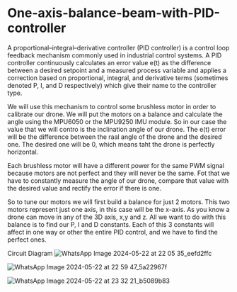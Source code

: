 # One-axis-balance-beam-with-PID-controller

A proportional–integral–derivative controller (PID controller) is a control loop feedback mechanism commonly used in industrial control systems. A PID controller continuously calculates an error value e(t) as the difference between a desired setpoint and a measured process variable and applies a correction based on proportional, integral, and derivative terms (sometimes denoted P, I, and D respectively) which give their name to the controller type.

We will use this mechanism to control some brushless motor in order to calibrate our drone. We will put the motors on a balance and calculate the angle using the MPU6050 or the MPU9250 IMU module. So in our case the value that we will contro is the inclination angle of our drone. The e(t) error will be the difference between the raal angle of the drone and the desired one. The desired one will be 0, which means taht the drone is perfectly horizontal.

Each brushless motor will have a different power for the same PWM signal because motors are not perfect and they will never be the same. Fot that we have to constantly measure the angle of our drone, compare that value with the desired value and rectify the error if there is one.

So to tune our motors we will first build a balance for just 2 motors. This two motors represent just one axis, in this case will be the x-axis. As you know a drone can move in any of the 3D axis, x,y and z. All we want to do with this balance is to find our P, I and D constants. Each of this 3 constants will affect in one way or other the entire PID control, and we have to find the perfect ones.

Circuit Diagram
![WhatsApp Image 2024-05-22 at 22 05 35_eefd2ffc](https://github.com/MahmoudElbhrawy/One-axis-balance-beam-with-PID-controller/assets/110239321/9f86c473-2951-424e-8210-4303c75e98af)


![WhatsApp Image 2024-05-22 at 22 59 47_5a22967f](https://github.com/MahmoudElbhrawy/One-axis-balance-beam-with-PID-controller/assets/110239321/8372bca2-ae67-4c08-a2ee-7da599758ce6)


![WhatsApp Image 2024-05-22 at 23 32 21_b5089b83](https://github.com/MahmoudElbhrawy/One-axis-balance-beam-with-PID-controller/assets/110239321/713f9126-02f3-444d-8fa2-fe2f3f6102ab)

